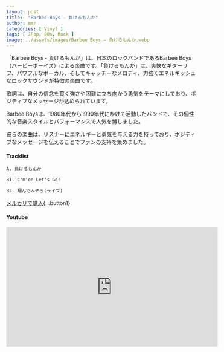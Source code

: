 ```yaml
---
layout: post
title:  "Barbee Boys – 負けるもんか"
author: mmr
categories: [ Vinyl ]
tags: [ JPop, 80s, Rock ]
image: ../assets/images/Barbee Boys – 負けるもんか.webp
---
```


「Barbee Boys - 負けるもんか」は、日本のロックバンドであるBarbee Boys（バービーボーイズ）による楽曲です。「負けるもんか」は、爽快なギターリフ、パワフルなボーカル、そしてキャッチーなメロディ、力強くエネルギッシュなロックサウンドが特徴の楽曲です。

歌詞は、自分の信念を貫く強さや困難に立ち向かう勇気をテーマにしており、ポジティブなメッセージが込められています。

Barbee Boysは、1980年代から1990年代にかけて活動したバンドで、その個性的な音楽スタイルとパフォーマンスで人気を博しました。

彼らの楽曲は、リスナーにエネルギーと勇気を与える力を持っており、ポジティブなメッセージを伝えることでファンの支持を集めました。

#### Tracklist
```md
A. 負けるもんか

B1. C'm'on Let's Go!

B2. 翔んでみせろ(ライブ)
```

[メルカリで購入](https://jp.mercari.com/item/m78740363521?afid=6142608987){: .button1}

#### Youtube
<iframe width="560" height="315" src="https://www.youtube.com/embed/HSOtHokZrEc?si=WyL1Wqg5Bem2WJCR" title="YouTube video player" frameborder="0" allow="accelerometer; autoplay; clipboard-write; encrypted-media; gyroscope; picture-in-picture; web-share" referrerpolicy="strict-origin-when-cross-origin" allowfullscreen></iframe>
